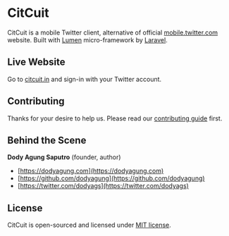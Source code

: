 # CitCuit

CitCuit is a mobile Twitter client, alternative of official [mobile.twitter.com](https://mobile.twitter.com) website. Built with [Lumen](https://lumen.laravel.com) micro-framework by [Laravel](https://laravel.com).

## Live Website

Go to [citcuit.in](https://citcuit.in) and sign-in with your Twitter account.

## Contributing

Thanks for your desire to help us. Please read our [contributing guide](https://github.com/dodyagung/citcuit/blob/master/CONTRIBUTING.md) first. 

## Behind the Scene

**Dody Agung Saputro** (founder, author)
* [https://dodyagung.com](https://dodyagung.com)
* [https://github.com/dodyagung](https://github.com/dodyagung)
* [https://twitter.com/dodyags](https://twitter.com/dodyags)

## License

CitCuit is open-sourced and licensed under [MIT license](https://github.com/dodyagung/citcuit/blob/master/LICENSE.md).